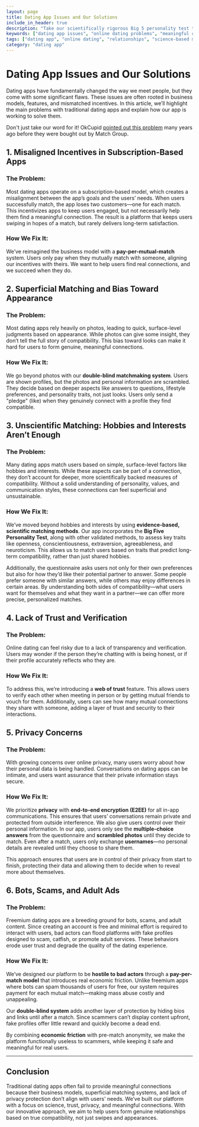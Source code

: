 ```yaml
---
layout: page
title: Dating App Issues and Our Solutions
include_in_header: true
description: "Take our scientifically rigorous Big 5 personality test to gain a deeper understanding of yourself and discover your unique personality profile. Knowing yourself is the first step to successful dating, and our test can help you learn more about your strengths, weaknesses, and what you're looking for in a partner. Plus, if you're interested in joining our dating app, you can easily import your test results to get started - no need to retake the quiz! By understanding yourself better, you'll be more confident and prepared to find meaningful connections with others."
keywords: ["dating app issues", "online dating problems", "meaningful connections", "science-based matching", "trust", "privacy", "relationships"]
tags: ["dating app", "online dating", "relationships", "science-based matching", "trust", "privacy", "meaningful connections"]
category: "dating app"
---
```


# Dating App Issues and Our Solutions

Dating apps have fundamentally changed the way we meet people, but they come with some significant flaws. These issues are often rooted in business models, features, and mismatched incentives. In this article, we’ll highlight the main problems with traditional dating apps and explain how our app is working to solve them. 

Don't just take our word for it! OkCupid [pointed out this problem](http://web.archive.org/web/20100821041938/http://blog.okcupid.com/index.php/why-you-should-never-pay-for-online-dating/#expand) many years ago before they were bought out by Match Group.

## 1. Misaligned Incentives in Subscription-Based Apps

### The Problem:  
Most dating apps operate on a subscription-based model, which creates a misalignment between the app’s goals and the users’ needs. When users successfully match, the app loses two customers—one for each match. This incentivizes apps to keep users engaged, but not necessarily help them find a meaningful connection. The result is a platform that keeps users swiping in hopes of a match, but rarely delivers long-term satisfaction.

### How We Fix It:  
We’ve reimagined the business model with a **pay-per-mutual-match** system. Users only pay when they mutually match with someone, aligning our incentives with theirs. We want to help users find real connections, and we succeed when they do.

## 2. Superficial Matching and Bias Toward Appearance

### The Problem:  
Most dating apps rely heavily on photos, leading to quick, surface-level judgments based on appearance. While photos can give some insight, they don’t tell the full story of compatibility. This bias toward looks can make it hard for users to form genuine, meaningful connections.

### How We Fix It:  
We go beyond photos with our **double-blind matchmaking system**. Users are shown profiles, but the photos and personal information are scrambled. They decide based on deeper aspects like answers to questions, lifestyle preferences, and personality traits, not just looks. Users only send a "pledge" (like) when they genuinely connect with a profile they find compatible.

## 3. Unscientific Matching: Hobbies and Interests Aren’t Enough

### The Problem:  
Many dating apps match users based on simple, surface-level factors like hobbies and interests. While these aspects can be part of a connection, they don’t account for deeper, more scientifically backed measures of compatibility. Without a solid understanding of personality, values, and communication styles, these connections can feel superficial and unsustainable.

### How We Fix It:  
We’ve moved beyond hobbies and interests by using **evidence-based, scientific matching methods**. Our app incorporates the **Big Five Personality Test**, along with other validated methods, to assess key traits like openness, conscientiousness, extraversion, agreeableness, and neuroticism. This allows us to match users based on traits that predict long-term compatibility, rather than just shared hobbies.

Additionally, the questionnaire asks users not only for their own preferences but also for how they’d like their potential partner to answer. Some people prefer someone with similar answers, while others may enjoy differences in certain areas. By understanding both sides of compatibility—what users want for themselves and what they want in a partner—we can offer more precise, personalized matches.

## 4. Lack of Trust and Verification

### The Problem:  
Online dating can feel risky due to a lack of transparency and verification. Users may wonder if the person they’re chatting with is being honest, or if their profile accurately reflects who they are.

### How We Fix It:  
To address this, we’re introducing a **web of trust** feature. This allows users to verify each other when meeting in person or by getting mutual friends to vouch for them. Additionally, users can see how many mutual connections they share with someone, adding a layer of trust and security to their interactions.

## 5. Privacy Concerns

### The Problem:  
With growing concerns over online privacy, many users worry about how their personal data is being handled. Conversations on dating apps can be intimate, and users want assurance that their private information stays secure.

### How We Fix It:  
We prioritize **privacy** with **end-to-end encryption (E2EE)** for all in-app communications. This ensures that users’ conversations remain private and protected from outside interference. We also give users control over their personal information. In our app, users only see the **multiple-choice answers** from the questionnaire and **scrambled photos** until they decide to match. Even after a match, users only exchange **usernames**—no personal details are revealed until they choose to share them.

This approach ensures that users are in control of their privacy from start to finish, protecting their data and allowing them to decide when to reveal more about themselves.

## 6. Bots, Scams, and Adult Ads

### The Problem:  
Freemium dating apps are a breeding ground for bots, scams, and adult content. Since creating an account is free and minimal effort is required to interact with users, bad actors can flood platforms with fake profiles designed to scam, catfish, or promote adult services. These behaviors erode user trust and degrade the quality of the dating experience.

### How We Fix It:  
We’ve designed our platform to be **hostile to bad actors** through a **pay-per-match model** that introduces real economic friction. Unlike freemium apps where bots can spam thousands of users for free, our system requires payment for each mutual match—making mass abuse costly and unappealing.

Our **double-blind system** adds another layer of protection by hiding bios and links until after a match. Since scammers can’t display content upfront, fake profiles offer little reward and quickly become a dead end.

By combining **economic friction** with pre-match anonymity, we make the platform functionally useless to scammers, while keeping it safe and meaningful for real users.

---

## Conclusion

Traditional dating apps often fail to provide meaningful connections because their business models, superficial matching systems, and lack of privacy protection don’t align with users' needs. We’ve built our platform with a focus on science, trust, privacy, and meaningful connections. With our innovative approach, we aim to help users form genuine relationships based on true compatibility, not just swipes and appearances.
